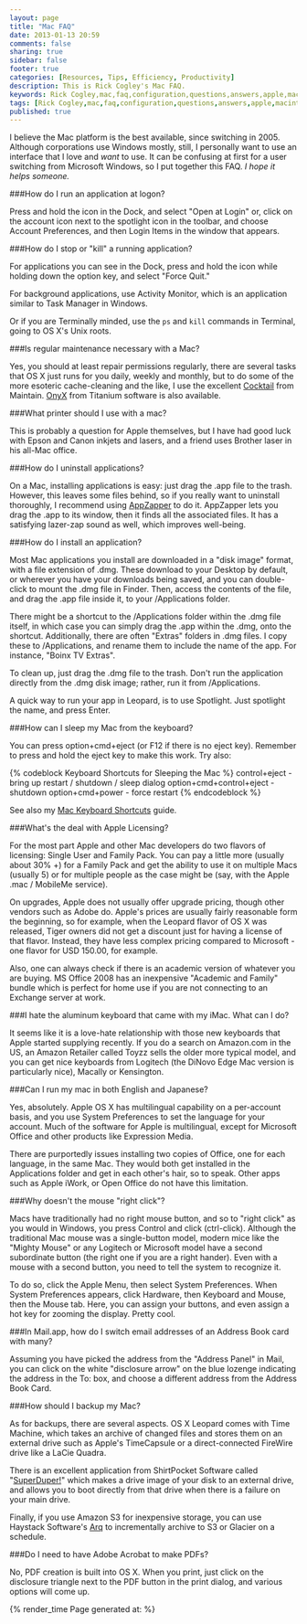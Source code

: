 ```yaml
---
layout: page
title: "Mac FAQ"
date: 2013-01-13 20:59
comments: false
sharing: true
sidebar: false
footer: true
categories: [Resources, Tips, Efficiency, Productivity]
description: This is Rick Cogley's Mac FAQ.
keywords: Rick Cogley,mac,faq,configuration,questions,answers,apple,macintosh
tags: [Rick Cogley,mac,faq,configuration,questions,answers,apple,macintosh]
published: true
---
```

I believe the Mac platform is the best available, since switching in 2005. Although corporations use Windows mostly, still, I personally want to use an interface that I love and _want_ to use. It can be confusing at first for a user switching from Microsoft Windows, so I put together this FAQ. _I hope it helps someone._ 

###How do I run an application at logon?

Press and hold the icon in the Dock, and select "Open at Login" or, click on the account icon next to the spotlight icon in the toolbar, and choose Account Preferences, and then Login Items in the window that appears. 

###How do I stop or "kill" a running application?

For applications you can see in the Dock, press and hold the icon while holding down the option key, and select "Force Quit." 

For background applications, use Activity Monitor, which is an application similar to Task Manager in Windows. 

Or if you are Terminally minded, use the `ps` and `kill` commands in Terminal, going to OS X's Unix roots. 

###Is regular maintenance necessary with a Mac?

Yes, you should at least repair permissions regularly, there are several tasks that OS X just runs for you daily, weekly and monthly, but to do some of the more esoteric cache-cleaning and the like, I use the excellent [Cocktail](http://www.maintain.se/cocktail) from Maintain. [OnyX](http://www.titanium.free.fr/downloadonyx.php) from Titanium software is also available. 

###What printer should I use with a mac?

This is probably a question for Apple themselves, but I have had good luck with Epson and Canon inkjets and lasers, and a friend uses Brother laser in his all-Mac office. 

###How do I uninstall applications?

On a Mac, installing applications is easy: just drag the .app file to the trash. However, this leaves some files behind, so if you really want to uninstall thoroughly, I recommend using [AppZapper](http://www.appzapper.com/) to do it. AppZapper lets you drag the .app to its window, then it finds all the associated files. It has a satisfying lazer-zap sound as well, which improves well-being. 

###How do I install an application?

Most Mac applications you install are downloaded in a "disk image" format, with a file extension of .dmg. These download to your Desktop by default, or wherever you have your downloads being saved, and you can double-click to mount the .dmg file in Finder. Then, access the contents of the file, and drag the .app file inside it, to your /Applications folder. 

There might be a shortcut to the /Applications folder within the .dmg file itself, in which case you can simply drag the .app within the .dmg, onto the shortcut. Additionally, there are often "Extras" folders in .dmg files. I copy these to /Applications, and rename them to include the name of the app. For instance, "Boinx TV Extras". 

To clean up, just drag the .dmg file to the trash. Don't run the application directly from the .dmg disk image; rather, run it from /Applications. 

A quick way to run your app in Leopard, is to use Spotlight. Just spotlight the name, and press Enter. 

###How can I sleep my Mac from the keyboard?

You can press option+cmd+eject (or F12 if there is no eject key). Remember to press and hold the eject key to make this work. Try also: 

{% codeblock Keyboard Shortcuts for Sleeping the Mac %}
control+eject - bring up restart / shutdown / sleep dialog 
option+cmd+control+eject - shutdown 
option+cmd+power - force restart 
{% endcodeblock %} 

See also my [Mac Keyboard Shortcuts](/resources/rick-cogley-keyboard-shortcuts) guide. 

###What's the deal with Apple Licensing?

For the most part Apple and other Mac developers do two flavors of licensing: Single User and Family Pack. You can pay a little more (usually about 30% +) for a Family Pack and get the ability to use it on multiple Macs (usually 5) or for multiple people as the case might be (say, with the Apple .mac / MobileMe service). 

On upgrades, Apple does not usually offer upgrade pricing, though other vendors such as Adobe do. Apple's prices are usually fairly reasonable form the beginning, so for example, when the Leopard flavor of OS X was released, Tiger owners did not get a discount just for having a license of that flavor. Instead, they have less complex pricing compared to Microsoft - one flavor for USD 150.00, for example. 

Also, one can always check if there is an academic version of whatever you are buying. MS Office 2008 has an inexpensive "Academic and Family" bundle which is perfect for home use if you are not connecting to an Exchange server at work. 

###I hate the aluminum keyboard that came with my iMac. What can I do?

It seems like it is a love-hate relationship with those new keyboards that Apple started supplying recently. If you do a search on Amazon.com in the US, an Amazon Retailer called Toyzz sells the older more typical model, and you can get nice keyboards from Logitech (the DiNovo Edge Mac version is particularly nice), Macally or Kensington. 

###Can I run my mac in both English and Japanese?

Yes, absolutely. Apple OS X has multilingual capability on a per-account basis, and you use System Preferences to set the language for your account. Much of the software for Apple is multilingual, except for Microsoft Office and other products like Expression Media. 

There are purportedly issues installing two copies of Office, one for each language, in the same Mac. They would both get installed in the Applications folder and get in each other's hair, so to speak. Other apps such as Apple iWork, or Open Office do not have this limitation. 

###Why doesn't the mouse "right click"?

Macs have traditionally had no right mouse button, and so to "right click" as you would in Windows, you press Control and click (ctrl-click). Although the traditional Mac mouse was a single-button model, modern mice like the "Mighty Mouse" or any Logitech or Microsoft model have a second subordinate button (the right one if you are a right hander). Even with a mouse with a second button, you need to tell the system to recognize it. 

To do so, click the Apple Menu, then select System Preferences. When System Preferences appears, click Hardware, then Keyboard and Mouse, then the Mouse tab. Here, you can assign your buttons, and even assign a hot key for zooming the display. Pretty cool. 

###In Mail.app, how do I switch email addresses of an Address Book card with many?

Assuming you have picked the address from the "Address Panel" in Mail, you can click on the white "disclosure arrow" on the blue lozenge indicating the address in the To: box, and choose a different address from the Address Book Card. 

###How should I backup my Mac?

As for backups, there are several aspects. OS X Leopard comes with Time Machine, which takes an archive of changed files and stores them on an external drive such as Apple's TimeCapsule or a direct-connected FireWire drive like a LaCie Quadra. 

There is an excellent application from ShirtPocket Software called "[SuperDuper!](http://www.shirt-pocket.com/SuperDuper/)" which makes a drive image of your disk to an external drive, and allows you to boot directly from that drive when there is a failure on your main drive. 

Finally, if you use Amazon S3 for inexpensive storage, you can use Haystack Software's [Arq](http://www.haystacksoftware.com/arq/) to incrementally archive to S3 or Glacier on a schedule. 

###Do I need to have Adobe Acrobat to make PDFs?

No, PDF creation is built into OS X. When you print, just click on the disclosure triangle next to the PDF button in the print dialog, and various options will come up.

{% render_time Page generated at: %}